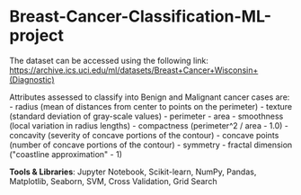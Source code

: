 # Breast-Cancer-Classification-ML-project
The dataset can be accessed using the following link:
https://archive.ics.uci.edu/ml/datasets/Breast+Cancer+Wisconsin+(Diagnostic)

Attributes assessed to classify into Benign and Malignant cancer cases are:
        - radius (mean of distances from center to points on the perimeter)
        - texture (standard deviation of gray-scale values)
        - perimeter
        - area
        - smoothness (local variation in radius lengths)
        - compactness (perimeter^2 / area - 1.0)
        - concavity (severity of concave portions of the contour)
        - concave points (number of concave portions of the contour)
        - symmetry 
        - fractal dimension ("coastline approximation" - 1)

**Tools & Libraries**: Jupyter Notebook, Scikit-learn, NumPy, Pandas, Matplotlib, Seaborn, SVM, 
Cross Validation, Grid Search
